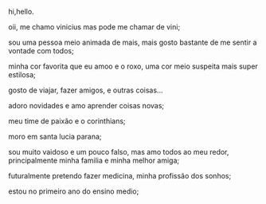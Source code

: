hi,hello.

oii, me chamo vinicius mas pode me chamar de vini;

sou uma pessoa meio animada de mais, mais gosto bastante de me sentir a vontade com todos;

minha cor favorita que eu amoo e o roxo, uma cor meio suspeita mais super estilosa;

gosto de viajar, fazer amigos, e outras coisas...

adoro novidades e amo aprender coisas novas;

meu time de paixão e o corinthians;

moro em santa lucia parana;

sou muito vaidoso e um pouco falso, mas amo todos ao meu redor, principalmente minha familia e minha melhor amiga;

futuralmente pretendo fazer medicina, minha profissão dos sonhos;

estou no primeiro ano do ensino medio;





